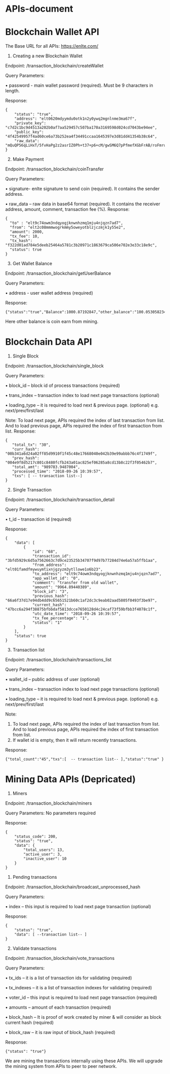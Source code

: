 # APIs-document
        
# Blockchain Wallet API

The Base URL for all APIs: https://enlte.com/

1.	Creating a new Blockchain Wallet

Endpoint: /transaction_blockchain/createWallet

Query Parameters:

•	password - main wallet password (required). Must be 9 characters in length.

Response: 
```
{
    "status": "true",
    "address": "elt0620mdyymdu0otk1n2y0ywq2mgnlnme3ma67f",
    "private_key": "c7d2c1bc9d4513a202b0af7aa529457c507ba170a3169598d024cd7043be94ee",
    "public_key": "4f42549957f4ad60ce6a73b252ea4f34491ccaa1645397e3d81dd41354b38c64",
    "raw_data": "mQuQP56qLiHxT/5fvHaPg2z2asrIZ0Ph+t37+p6+cM/gwSM6Q7pPfmefXGbFrAB/roFmruP3KOIiD7seTtN3JWNkzUI9vYU+wvQKytPDoLw+TU69PjNELQqi+jwyJu6/.6ea10e70576d79b93e0cb8f09f99b3f7139e84e2caf477b3fae3e49038f798a4"
}
```

2.	Make Payment

Endpoint: /transaction_blockchain/coinTransfer

Query Parameters:

•	signature- enlte signature to send coin (required). It contains the sender address.

•	raw_data – raw data in base64 format  (required). It contains the receiver address, amount, comment, transaction fee (%).
Response:
```
{
  "to" : "elt9c74owm3ndqyogjknwnhzmq1mju4njqzn7ad7",
  "from": "elt2c08mmmwogrkmmy5oweyotblzjczmjk1y55e2",
  "amount": 2000,
  "tx_fee": 10,
  "tx_hash": "f322d01ad784e5deeb25464a5781c3b20971c1863679ca506e702e3e33c18e9c",
  "status": true
}
```

3.	Get Wallet Balance

Endpoint: /transaction_blockchain/getUserBalance

Query Parameters:

•	address - user wallet address (required)

Response:
```
{"status":"true","Balance":1000.87192847,"other_balance":"100.05305823433"}
```

Here other balance is coin earn from mining.

# Blockchain Data API

1.	Single Block

Endpoint: /transaction_blockchain/single_block

Query Parameters:

•	block_id – block id of process transactions (required)

•	trans_index – transaction index to load next page transactions (optional)

•	loading_type – it is required to load next & previous page. (optional) e.g. next/prev/first/last

Note: To load next page, APIs required the index of last transaction from list. And to load previous page, APIs required the index of first transaction from list.
Response: 

 ```
 {
    "total_tx": "30",
    "curr_hash": "00b341a6d24a02ff85d9910f1f45c48e17668040e042b39e99abbb76c4f1749f",
    "prev_hash": "004e9f8d5217c801c8480fcfb243a01ac825ef06285a8cd13b8c22f3f05462b7",
    "total_amt": "989783.9487004",
    "processed_time": "2018-09-26 10:39:57",
    "txs": [ -- transaction list--]
}
```


2.	Single Transaction


Endpoint: /transaction_blockchain/transaction_detail 

Query Parameters:

•	t_id – transaction id (required)

Response:
```
{
    "data": [
        {
            "id": "68",
            "transaction_id": "3bfd5929c6d5a7562663c7d9ce23525b34707f9d97b77284d74e6a57a5ffb1aa",
            "from_address": "elt01famdfmywuymtixnjgzyzm3ytllowe1o6b23",
            "to_address": "elt9c74owm3ndqyogjknwnhzmq1mju4njqzn7ad7",
            "app_wallet_id": "0",
            "comment": "transfer from old wallet",
            "amount": "9964.89440389",
            "block_id": "3",
            "previous_hash": "66a6f37d17e94db4dd9c65651521b60c1af2dc3c9eab02aad5805f0493f3be97",
            "current_hash": "47bcc6a294f38875bfbbdaf5813dcce7650128d4c24caf73f59bfbb3f4078c1f",
            "utc_date_time": "2018-09-26 10:39:57",
            "tx_fee_percentage": "1",
            "status": "1"
        }
    ],
    "status": true
}
```

3.	Transaction list

Endpoint: /transaction_blockchain/transactions_list 

Query Parameters:

•	wallet_id – public address of user (optional)

•	trans_index – transaction index to load next page transactions (optional)

•	loading_type – it is required to load next & previous page. (optional) e.g. next/prev/first/last


Note: 
1.	To load next page, APIs required the index of last transaction from list. And to load previous page, APIs required the index of first transaction from list.
2.	If wallet id is empty, then it will return recently transactions.

Response:
```
{"total_count":"45","txs":[  -- transaction list-- ],"status":"true" }
```


# Mining Data APIs (Depricated)
1.	Miners

Endpoint: /transaction_blockchain/miners 

Query Parameters: No parameters required

Response:
```
{
    "status_code": 200,
    "status": "true",
    "data": {
        "total_users": 13,
        "active_user": 3,
        "inactive_user": 10
    }
}
```


1.	Pending transactions


Endpoint: /transaction_blockchain/broadcast_unprocessed_hash

Query Parameters: 

•	index – this input is required to load next page transaction (optional) 

Response:
```
{
    "status": "true",
    "data": [ --transaction list-- ]
}
```


2.	Validate transactions


Endpoint: /transaction_blockchain/vote_transactions

Query Parameters: 

•	tx_ids – it is a list of transaction ids for validating (required) 

•	tx_indexes – it is a list of transaction indexes for validating (required) 

•	voter_id – this input is required to load next page transaction (required) 

•	amounts – amount of each transaction (required) 

•	block_hash – It is proof of work created by miner & will consider as block current hash (required) 

•	block_raw – it is raw input of block_hash (required) 


Response:

```
{"status": "true"}
```

We are mining the transactions internally using these APIs. We will upgrade the mining system from APIs to peer to peer network.


